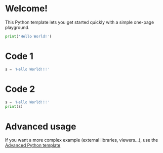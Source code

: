 # Welcome!

This Python template lets you get started quickly with a simple one-page playground.

```python runnable
print('Hello World!')
```

# Code 1

```python runnable
s = 'Hello World!!!'
```

# Code 2

```python runnable
s = 'Hello World!!!'
print(s)
```

# Advanced usage

If you want a more complex example (external libraries, viewers...), use the [Advanced Python template](https://tech.io/select-repo/429)
